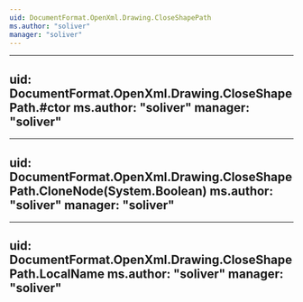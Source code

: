 ```yaml
---
uid: DocumentFormat.OpenXml.Drawing.CloseShapePath
ms.author: "soliver"
manager: "soliver"
---
```


---
uid: DocumentFormat.OpenXml.Drawing.CloseShapePath.#ctor
ms.author: "soliver"
manager: "soliver"
---

---
uid: DocumentFormat.OpenXml.Drawing.CloseShapePath.CloneNode(System.Boolean)
ms.author: "soliver"
manager: "soliver"
---

---
uid: DocumentFormat.OpenXml.Drawing.CloseShapePath.LocalName
ms.author: "soliver"
manager: "soliver"
---
